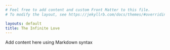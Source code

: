 ```yaml
---
# Feel free to add content and custom Front Matter to this file.
# To modify the layout, see https://jekyllrb.com/docs/themes/#overriding-theme-defaults

layouts: default
title: The Infinite Love
---
```



Add content here using Markdown syntax
